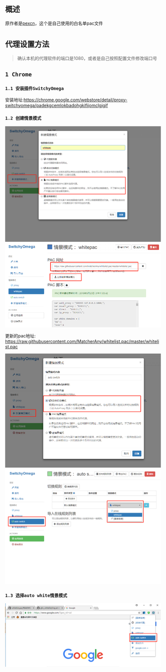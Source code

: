 # `概述`

原作者是[pexcn](https://github.com/pexcn)，这个是自己使用的白名单pac文件

# `代理设置方法`

> 确认本机的代理软件的端口是1080，或者是自己按照配置文件修改端口号

## `1 Chrome`

### `1.1 安装插件SwitchyOmega`

安装地址:https://chrome.google.com/webstore/detail/proxy-switchyomega/padekgcemlokbadohgkifijomclgjgif

### `1.2 创建情景模式`

[![chrome-1](Images/chrome-1.png)](https://github.com/yuuxeun/y/Images/chrome-1.png) [![chrome-2](Images/chrome-2.png)](https://github.com/yuuxeun/y/Images/chrome-2.png)

更新的pac地址: https://raw.githubusercontent.com/MatcherAny/whitelist.pac/master/whitelist.pac

[![chrome-3](Images/chrome-3.png)](https://github.com/yuuxeun/y/Images/chrome-3.png) [![chrome-4](Images/chrome-4.png)](https://github.com/yuuxeun/y/Images/chrome-4.png)

### `1.3 选择auto white情景模式`

[![chrome-5](Images/chrome-5.png)](https://github.com/yuuxeun/y/Images/chrome-5.png)